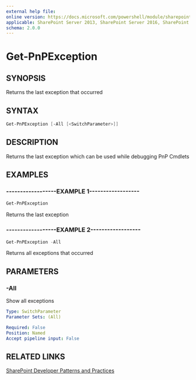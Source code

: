 ```yaml
---
external help file:
online version: https://docs.microsoft.com/powershell/module/sharepoint-pnp/get-pnpexception
applicable: SharePoint Server 2013, SharePoint Server 2016, SharePoint Server 2019, SharePoint Online
schema: 2.0.0
---
```


# Get-PnPException

## SYNOPSIS
Returns the last exception that occurred

## SYNTAX 

```powershell
Get-PnPException [-All [<SwitchParameter>]]
```

## DESCRIPTION
Returns the last exception which can be used while debugging PnP Cmdlets

## EXAMPLES

### ------------------EXAMPLE 1------------------
```powershell
Get-PnPException
```

Returns the last exception

### ------------------EXAMPLE 2------------------
```powershell
Get-PnPException -All
```

Returns all exceptions that occurred

## PARAMETERS

### -All
Show all exceptions

```yaml
Type: SwitchParameter
Parameter Sets: (All)

Required: False
Position: Named
Accept pipeline input: False
```

## RELATED LINKS

[SharePoint Developer Patterns and Practices](https://aka.ms/sppnp)